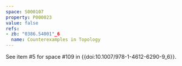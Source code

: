 ```yaml
---
space: S000107
property: P000023
value: false
refs:
- zb: "0386.54001"_6
  name: Counterexamples in Topology
---
```


See item #5 for space #109 in {{doi:10.1007/978-1-4612-6290-9_6}}.
